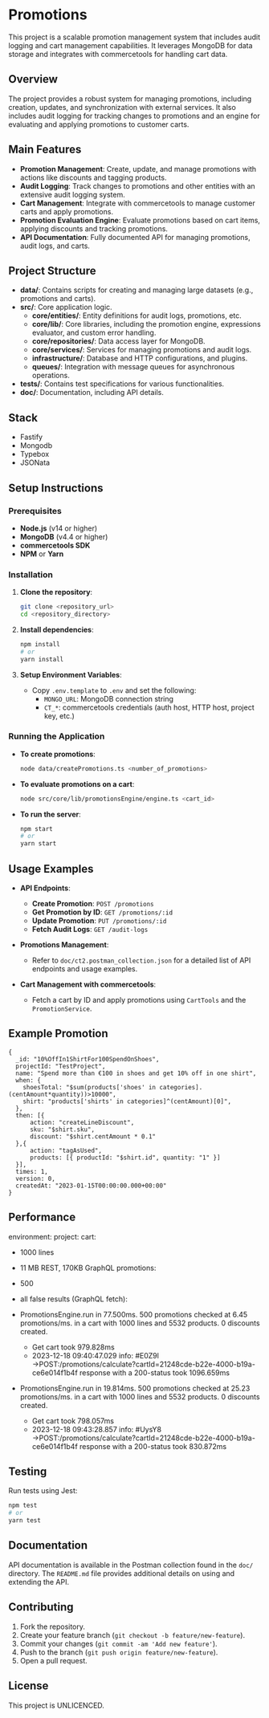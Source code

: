 # Promotions

This project is a scalable promotion management system that includes audit logging and cart management capabilities. It leverages MongoDB for data storage and integrates with commercetools for handling cart data.

## Overview

The project provides a robust system for managing promotions, including creation, updates, and synchronization with external services. It also includes audit logging for tracking changes to promotions and an engine for evaluating and applying promotions to customer carts.

## Main Features

- **Promotion Management**: Create, update, and manage promotions with actions like discounts and tagging products.
- **Audit Logging**: Track changes to promotions and other entities with an extensive audit logging system.
- **Cart Management**: Integrate with commercetools to manage customer carts and apply promotions.
- **Promotion Evaluation Engine**: Evaluate promotions based on cart items, applying discounts and tracking promotions.
- **API Documentation**: Fully documented API for managing promotions, audit logs, and carts.

## Project Structure

- **data/**: Contains scripts for creating and managing large datasets (e.g., promotions and carts).
- **src/**: Core application logic.
  - **core/entities/**: Entity definitions for audit logs, promotions, etc.
  - **core/lib/**: Core libraries, including the promotion engine, expressions evaluator, and custom error handling.
  - **core/repositories/**: Data access layer for MongoDB.
  - **core/services/**: Services for managing promotions and audit logs.
  - **infrastructure/**: Database and HTTP configurations, and plugins.
  - **queues/**: Integration with message queues for asynchronous operations.
- **tests/**: Contains test specifications for various functionalities.
- **doc/**: Documentation, including API details.

## Stack

- Fastify
- Mongodb
- Typebox
- JSONata

## Setup Instructions

### Prerequisites

- **Node.js** (v14 or higher)
- **MongoDB** (v4.4 or higher)
- **commercetools SDK**
- **NPM** or **Yarn**

### Installation

1. **Clone the repository**:
   ```bash
   git clone <repository_url>
   cd <repository_directory>
   ```

2. **Install dependencies**:
   ```bash
   npm install
   # or
   yarn install
   ```

3. **Setup Environment Variables**:
   - Copy `.env.template` to `.env` and set the following:
     - `MONGO_URL`: MongoDB connection string
     - `CT_*`: commercetools credentials (auth host, HTTP host, project key, etc.)

### Running the Application

- **To create promotions**:
  ```bash
  node data/createPromotions.ts <number_of_promotions>
  ```

- **To evaluate promotions on a cart**:
  ```bash
  node src/core/lib/promotionsEngine/engine.ts <cart_id>
  ```

- **To run the server**:
  ```bash
  npm start
  # or
  yarn start
  ```

## Usage Examples

- **API Endpoints**:
  - **Create Promotion**: `POST /promotions`
  - **Get Promotion by ID**: `GET /promotions/:id`
  - **Update Promotion**: `PUT /promotions/:id`
  - **Fetch Audit Logs**: `GET /audit-logs`

- **Promotions Management**:
  - Refer to `doc/ct2.postman_collection.json` for a detailed list of API endpoints and usage examples.

- **Cart Management with commercetools**:
  - Fetch a cart by ID and apply promotions using `CartTools` and the `PromotionService`.

## Example Promotion

```
{
  _id: "10%OffIn1ShirtFor100SpendOnShoes",
  projectId: "TestProject",
  name: "Spend more than €100 in shoes and get 10% off in one shirt",
  when: {
    shoesTotal: "$sum(products['shoes' in categories].(centAmount*quantity))>10000",
    shirt: "products['shirts' in categories]^(centAmount)[0]",
  },
  then: [{ 
      action: "createLineDiscount",
      sku: "$shirt.sku",
      discount: "$shirt.centAmount * 0.1"
  },{ 
      action: "tagAsUsed", 
      products: [{ productId: "$shirt.id", quantity: "1" }] 
  }],
  times: 1,
  version: 0,
  createdAt: "2023-01-15T00:00:00.000+00:00"
}
```

## Performance
environment: 
project: 
cart: 
  - 1000 lines
  - 11 MB REST, 170KB GraphQL
promotions:
  - 500
  - all false
results (GraphQL fetch):
  - PromotionsEngine.run in 77.500ms. 500 promotions checked at 6.45 promotions/ms. in a cart with 1000 lines and 5532 products. 0 discounts created.
    - Get cart took 979.828ms
    - 2023-12-18 09:40:47.029  info: #E0Z9l →POST:/promotions/calculate?cartId=21248cde-b22e-4000-b19a-ce6e014f1b4f response with a 200-status took 1096.659ms

  - PromotionsEngine.run in 19.814ms. 500 promotions checked at 25.23 promotions/ms. in a cart with 1000 lines and 5532 products. 0 discounts created.
    - Get cart took 798.057ms
    - 2023-12-18 09:43:28.857  info: #UysY8 →POST:/promotions/calculate?cartId=21248cde-b22e-4000-b19a-ce6e014f1b4f response with a 200-status took 830.872ms

## Testing

Run tests using Jest:
```bash
npm test
# or
yarn test
```

## Documentation

API documentation is available in the Postman collection found in the `doc/` directory. The `README.md` file provides additional details on using and extending the API.

## Contributing

1. Fork the repository.
2. Create your feature branch (`git checkout -b feature/new-feature`).
3. Commit your changes (`git commit -am 'Add new feature'`).
4. Push to the branch (`git push origin feature/new-feature`).
5. Open a pull request.

## License

This project is UNLICENCED.
